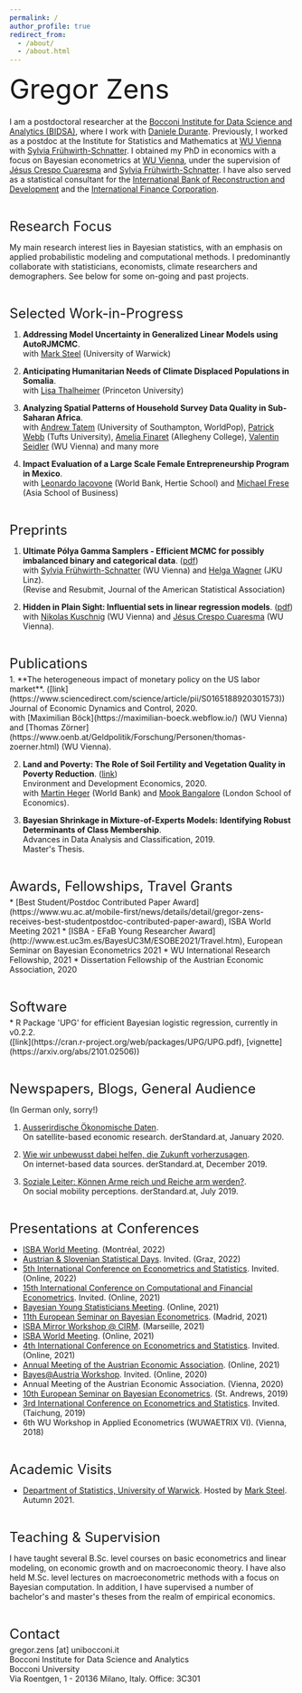 ```yaml
---
permalink: /
author_profile: true
redirect_from: 
  - /about/
  - /about.html
---
```



<p style = "margin-bottom:20px;"><font  size="7" >  Gregor Zens <br> </font> </p>
  
I am a postdoctoral researcher at the [Bocconi Institute for Data Science and Analytics (BIDSA)](https://bidsa.unibocconi.eu/), where I work with [Daniele Durante](https://danieledurante.github.io/web/).  Previously, I worked as a postdoc at the Institute for Statistics and Mathematics at [WU Vienna](https://www.wu.ac.at/en/) with [Sylvia Frühwirth-Schnatter](https://www.wu.ac.at/statmath/faculty-staff/faculty/sfruehwirthschnatter). I obtained my PhD in economics with a focus on Bayesian econometrics at [WU Vienna](https://www.wu.ac.at/en/), under the supervision of [Jésus Crespo Cuaresma](https://www.wu.ac.at/economics/mitarbeiter-innen/crespo-j) and [Sylvia Frühwirth-Schnatter](https://www.wu.ac.at/statmath/faculty-staff/faculty/sfruehwirthschnatter). I have also served as a statistical consultant for the [International Bank of Reconstruction and Development](https://www.worldbank.org/en/who-we-are/ibrd) and the [International Finance Corporation](https://www.ifc.org/wps/wcm/connect/corp_ext_content/ifc_external_corporate_site/home).


<p style = "margin-bottom:5px;"> <font size="5" > <br>  Research Focus  </font></p>

My main research interest lies in Bayesian statistics, with an emphasis on applied probabilistic modeling and computational methods. I predominantly collaborate with statisticians, economists, climate researchers and demographers. See below for some on-going and past projects. 


<p style = "margin-bottom:5px;"> <font size="5" > <br>  Selected Work-in-Progress  </font></p>

1.  **Addressing Model Uncertainty in Generalized Linear Models using AutoRJMCMC**. <br>
with [Mark Steel](https://warwick.ac.uk/fac/sci/statistics/staff/academic-research/steel/) (University of Warwick)

2.  **Anticipating Humanitarian Needs of Climate Displaced Populations in Somalia**. <br>
with [Lisa Thalheimer](https://cpree.princeton.edu/people/lisa-thalheimer) (Princeton University)

3.  **Analyzing Spatial Patterns of Household Survey Data Quality in Sub-Saharan Africa**. <br>
with [Andrew Tatem](https://www.southampton.ac.uk/geography/about/staff/ajt1m11.page) (University of Southampton, WorldPop), [Patrick Webb](https://nutrition.tufts.edu/profile/faculty/patrick-webb) (Tufts University), [Amelia Finaret](https://sites.allegheny.edu/globalhealth/faculty/amelia-finaret/) (Allegheny College), [Valentin Seidler](https://www.wu.ac.at/economics/mitarbeiter-innen/seidler-v) (WU Vienna) and many more

4. **Impact Evaluation of a Large Scale Female Entrepreneurship Program in Mexico**. <br>
with [Leonardo Iacovone](https://www.hertie-school.org/en/who-we-are/profile/person/iacovone) (World Bank, Hertie School) and [Michael Frese](https://asb.edu.my/faculty-research/our-faculty/asia-school-of-business-resident-faculty/michael-frese) (Asia School of Business)


<p style = "margin-bottom:5px;"> <font size="5" > <br>  Preprints  </font></p>

1.  **Ultimate Pólya Gamma Samplers - Efficient MCMC for possibly imbalanced binary and categorical data**. ([pdf](https://arxiv.org/abs/2011.06898)) <br>
with [Sylvia Frühwirth-Schnatter](https://www.wu.ac.at/statmath/faculty-staff/faculty/sfruehwirthschnatter) (WU Vienna) and [Helga Wagner](https://www.jku.at/en/institute-of-applied-statistics/about/team/assoz-univ-profin-maga-drin-helga-wagner/) (JKU Linz).<br>
(Revise and Resubmit, Journal of the American Statistical Association)

2.  **Hidden in Plain Sight: Influential sets in linear regression models**. ([pdf](https://www.cesifo.org/en/publikationen/2021/working-paper/hidden-plain-sight-influential-sets-linear-models))<br>
with [Nikolas Kuschnig](https://kuschnig.eu/) (WU Vienna) and [Jésus Crespo Cuaresma](https://www.wu.ac.at/economics/mitarbeiter-innen/crespo-j) (WU Vienna). 


<p style = "margin-bottom:5px;"> <font size="5" > <br> Publications  </font></p>
1.  **The heterogeneous impact of monetary policy on the US labor market**. ([link](https://www.sciencedirect.com/science/article/pii/S0165188920301573)) <br>
Journal of Economic Dynamics and Control, 2020.<br>
with [Maximilian Böck](https://maximilian-boeck.webflow.io/) (WU Vienna) and [Thomas Zörner](https://www.oenb.at/Geldpolitik/Forschung/Personen/thomas-zoerner.html) (WU Vienna).<br>


2.  **Land and Poverty: The Role of Soil Fertility and Vegetation Quality in Poverty Reduction**. ([link](https://www.cambridge.org/core/journals/environment-and-development-economics/article/abs/land-and-poverty-the-role-of-soil-fertility-and-vegetation-quality-in-poverty-reduction/B273A7FD96ED768F7A50B5EFF03F94CE)) <br>
Environment and Development Economics, 2020.<br>
with [Martin Heger](https://blogs.worldbank.org/team/martin-heger) (World Bank) and [Mook Bangalore](https://www.lse.ac.uk/geography-and-environment/people/phd-students/mook-bangalore) (London School of Economics).<br>


3.  **Bayesian Shrinkage in Mixture-of-Experts Models: Identifying Robust Determinants of Class Membership**. <br>
Advances in Data Analysis and Classification, 2019.<br>
Master's Thesis.<br>


<p style = "margin-bottom:5px;"> <font size="5" > <br> Awards, Fellowships, Travel Grants </font></p>
* [Best Student/Postdoc Contributed Paper Award](https://www.wu.ac.at/mobile-first/news/details/detail/gregor-zens-receives-best-studentpostdoc-contributed-paper-award), ISBA World Meeting 2021
* [ISBA - EFaB Young Researcher Award](http://www.est.uc3m.es/BayesUC3M/ESOBE2021/Travel.htm), European Seminar on Bayesian Econometrics 2021
* WU International Research Fellowship, 2021
* Dissertation Fellowship of the Austrian Economic Association, 2020


<p style = "margin-bottom:5px;"> <font size="5" > <br> Software </font></p>
* R Package 'UPG' for efficient Bayesian logistic regression, currently in v0.2.2.<br>
([link](https://cran.r-project.org/web/packages/UPG/UPG.pdf), [vignette](https://arxiv.org/abs/2101.02506))


<p style = "margin-bottom:5px;"> <font size="5" > <br> Newspapers, Blogs, General Audience </font></p>

(In German only, sorry!)

1. [Ausserirdische Ökonomische Daten](https://www.derstandard.at/story/2000113792650/ausserirdische-oekonomische-daten).<br>
On satellite-based economic research. derStandard.at, January 2020.

2. [Wie wir unbewusst dabei helfen, die Zukunft vorherzusagen](https://www.derstandard.at/story/2000112328813/wie-wir-unbewusst-dabei-helfen-die-zukunft-vorherzusagen). <br>
On internet-based data sources. derStandard.at, December 2019.

3. [Soziale Leiter: Können Arme reich und Reiche arm werden?](https://www.derstandard.at/story/2000105962486/soziale-leiter-koennen-arme-reich-und-reiche-arm-werden).<br>
On social mobility perceptions. derStandard.at, July 2019.


<p style = "margin-bottom:5px;"> <font size="5" > <br> Presentations at Conferences </font></p>

* [ISBA World Meeting](https://isbawebmaster.github.io/ISBA2022/). (Montréal, 2022)
* [Austrian & Slovenian Statistical Days](http://www.stat.tugraz.at/StatisticalDays2022/). Invited. (Graz, 2022)
* [5th International Conference on Econometrics and Statistics](http://www.cmstatistics.org/EcoSta2022/). Invited. (Online, 2022)
* [15th International Conference on Computational and Financial Econometrics](http://www.cfenetwork.org/CFE2021/). Invited. (Online, 2021)
* [Bayesian Young Statisticians Meeting](https://events.stat.uconn.edu/BAYSM2021/). (Online, 2021)
* [11th European Seminar on Bayesian Econometrics](http://www.est.uc3m.es/BayesUC3M/ESOBE2021/ESOBE2021.htm). (Madrid, 2021)
* [ISBA Mirror Workshop @ CIRM](https://xianblog.wordpress.com/2021/05/10/isbcirm-through-the-looking-glass/). (Marseille, 2021)
* [ISBA World Meeting](https://events.stat.uconn.edu/ISBA2021/). (Online, 2021)
* [4th International Conference on Econometrics and Statistics](http://www.cmstatistics.org/EcoSta2021/). Invited. (Online, 2021)
* [Annual Meeting of the Austrian Economic Association](https://www.uibk.ac.at/credence-goods/events/noeg-2021/). (Online, 2021)
* [Bayes@Austria Workshop](https://bayes2020.wu.ac.at/). Invited. (Online, 2020)
* Annual Meeting of the Austrian Economic Association. (Vienna, 2020)
* [10th European Seminar on Bayesian Econometrics](https://sites.google.com/view/esobe2019/). (St. Andrews, 2019)
* [3rd International Conference on Econometrics and Statistics](http://www.cmstatistics.org/EcoSta2019/). Invited. (Taichung, 2019)
* 6th WU Workshop in Applied Econometrics (WUWAETRIX VI). (Vienna, 2018)


<p style = "margin-bottom:5px;"> <font size="5" > <br> Academic Visits </font></p>

* [Department of Statistics, University of Warwick](https://warwick.ac.uk/fac/sci/statistics/). Hosted by [Mark Steel](https://warwick.ac.uk/fac/sci/statistics/staff/academic-research/steel/). Autumn 2021.


<p style = "margin-bottom:5px;"> <font size="5" > <br>  Teaching & Supervision  </font></p>

I have taught several B.Sc. level courses on basic econometrics and linear modeling, on economic growth and on macroeconomic theory. I have also held M.Sc. level lectures on macroeconometric methods with a focus on Bayesian computation. In addition, I have supervised a number of bachelor's and master's theses from the realm of empirical economics.


<p style = "margin-bottom:5px;"> <font size="5" > <br> Contact  </font></p>
gregor.zens [at] unibocconi.it <br> 
Bocconi Institute for Data Science and Analytics<br>
Bocconi University<br>
Via Roentgen, 1 - 20136 Milano, Italy. Office: 3C301
